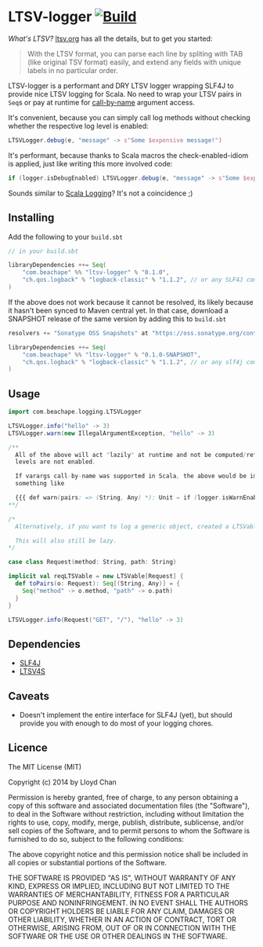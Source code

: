 # LTSV-logger [![Build](https://github.com/lloydmeta/ltsv-logger/actions/workflows/test.yml/badge.svg)](https://github.com/lloydmeta/ltsv-logger/actions/workflows/test.yml)

*What's LTSV?* [ltsv.org](http://ltsv.org/) has all the details, but to get you started:

> With the LTSV format, you can parse each line by spliting with TAB (like original TSV format) easily, and extend any fields with unique labels in no particular order.

LTSV-logger is a performant and DRY LTSV logger wrapping SLF4J to provide nice LTSV logging for Scala. No need to wrap your LTSV pairs in
`Seq`s or pay at runtime for [call-by-name](http://infoscience.epfl.ch/record/128135/files/paper.pdf)
argument access.

It's convenient, because you can simply call log methods without checking whether the respective log level is enabled:

```scala
LTSVLogger.debug(e, "message" -> s"Some $expensive message!")
```

It's performant, because thanks to Scala macros the check-enabled-idiom is applied, just like writing this more involved code:

```scala
if (logger.isDebugEnabled) LTSVLogger.debug(e, "message" -> s"Some $expensive message!")
```

Sounds similar to [Scala Logging](https://github.com/typesafehub/scala-logging)? It's not a coincidence ;)

## Installing

Add the following to your `build.sbt`

```scala
// in your build.sbt

libraryDependencies ++= Seq(
    "com.beachape" %% "ltsv-logger" % "0.1.0",
    "ch.qos.logback" % "logback-classic" % "1.1.2", // or any SLF4J compatible log lib you want to use
)
```

If the above does not work because it cannot be resolved, its likely because it hasn't been synced to Maven central yet.
In that case, download a SNAPSHOT release of the same version by adding this to `build.sbt`

```scala
resolvers += "Sonatype OSS Snapshots" at "https://oss.sonatype.org/content/repositories/snapshots"

libraryDependencies ++= Seq(
    "com.beachape" %% "ltsv-logger" % "0.1.0-SNAPSHOT",
    "ch.qos.logback" % "logback-classic" % "1.1.2", // or any slf4j compatible log lib you want to use
)
```

## Usage

```scala
import com.beachape.logging.LTSVLogger

LTSVLogger.info("hello" -> 3)
LTSVLogger.warn(new IllegalArgumentException, "hello" -> 3)

/**
  All of the above will act "lazily" at runtime and not be computed/referenced if the respective
  levels are not enabled.

  If varargs call-by-name was supported in Scala, the above would be implemented as
  something like

  {{{ def warn(pairs: => (String, Any) *): Unit = if (logger.isWarnEnabled) logger.warn(toLtsv(pairs)) }}}
**/

/*
  Alternatively, if you want to log a generic object, created a LTSVable[A] typed to your object.

  This will also still be lazy.
*/

case class Request(method: String, path: String)

implicit val reqLTSVable = new LTSVable[Request] {
  def toPairs(o: Request): Seq[(String, Any)] = {
    Seq("method" -> o.method, "path" -> o.path)
  }
}

LTSVLogger.info(Request("GET", "/"), "hello" -> 3)
```

## Dependencies
- [SLF4J](http://www.slf4j.org/)
- [LTSV4S](https://github.com/seratch/ltsv4s)

## Caveats

* Doesn't implement the entire interface for SLF4J (yet), but should provide you with enough to do most of your logging
chores.

## Licence

The MIT License (MIT)

Copyright (c) 2014 by Lloyd Chan

Permission is hereby granted, free of charge, to any person obtaining a copy
of this software and associated documentation files (the "Software"), to deal
in the Software without restriction, including without limitation the rights
to use, copy, modify, merge, publish, distribute, sublicense, and/or sell
copies of the Software, and to permit persons to whom the Software is
furnished to do so, subject to the following conditions:

The above copyright notice and this permission notice shall be included in
all copies or substantial portions of the Software.

THE SOFTWARE IS PROVIDED "AS IS", WITHOUT WARRANTY OF ANY KIND, EXPRESS OR
IMPLIED, INCLUDING BUT NOT LIMITED TO THE WARRANTIES OF MERCHANTABILITY,
FITNESS FOR A PARTICULAR PURPOSE AND NONINFRINGEMENT. IN NO EVENT SHALL THE
AUTHORS OR COPYRIGHT HOLDERS BE LIABLE FOR ANY CLAIM, DAMAGES OR OTHER
LIABILITY, WHETHER IN AN ACTION OF CONTRACT, TORT OR OTHERWISE, ARISING FROM,
OUT OF OR IN CONNECTION WITH THE SOFTWARE OR THE USE OR OTHER DEALINGS IN
THE SOFTWARE.